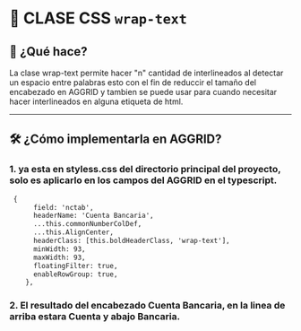 # 📏 CLASE CSS `wrap-text`

## 🎯 ¿Qué hace?

La clase wrap-text permite hacer "n" cantidad de interlineados al detectar un espacio entre palabras esto con el fin de reduccir el tamaño del encabezado en AGGRID y
tambien se puede usar para cuando necesitar hacer interlineados en alguna etiqueta de html.

---

## 🛠️ ¿Cómo implementarla en AGGRID?

### 1. ya esta en styless.css del directorio principal del proyecto, solo es aplicarlo en los campos del AGGRID en el typescript.

```html
 {
      field: 'nctab',
      headerName: 'Cuenta Bancaria',
      ...this.commonNumberColDef,
      ...this.AlignCenter,
      headerClass: [this.boldHeaderClass, 'wrap-text'],
      minWidth: 93,
      maxWidth: 93,
      floatingFilter: true,
      enableRowGroup: true,
    },
```
### 2. El resultado del encabezado Cuenta Bancaria, en la linea de arriba estara Cuenta y abajo Bancaria.

